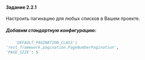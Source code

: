#### Задание 2.2.1

Настроить пагинацию для любых списков в Вашем проекте.

##### Добавим стандартную конфигурацию:

```python
    'DEFAULT_PAGINATION_CLASS':
'rest_framework.pagination.PageNumberPagination',
'PAGE_SIZE': 5

```
